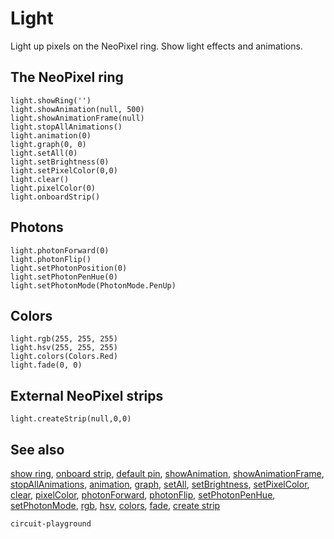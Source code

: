 # Light

Light up pixels on the NeoPixel ring. Show light effects and animations.

## The NeoPixel ring

```cards
light.showRing('')
light.showAnimation(null, 500)
light.showAnimationFrame(null)
light.stopAllAnimations()
light.animation(0)
light.graph(0, 0)
light.setAll(0)
light.setBrightness(0)
light.setPixelColor(0,0)
light.clear()
light.pixelColor(0)
light.onboardStrip()
```

## Photons

```cards
light.photonForward(0)
light.photonFlip()
light.setPhotonPosition(0)
light.setPhotonPenHue(0)
light.setPhotonMode(PhotonMode.PenUp)
```

## Colors

```cards
light.rgb(255, 255, 255)
light.hsv(255, 255, 255)
light.colors(Colors.Red)
light.fade(0, 0)
```

## External NeoPixel strips

```cards
light.createStrip(null,0,0)
```

## See also

[show ring](/reference/light/show-ring), [onboard strip](/reference/light/onboard-strip),
[default pin](/reference/light/default-pin),
[showAnimation](/reference/light/show-animation), [showAnimationFrame](/reference/light/show-animation-frame),
[stopAllAnimations](/reference/light/stop-all-animations), [animation](/reference/light/animation),
[graph](/reference/light/graph), [setAll](/reference/light/set-all),
[setBrightness](/reference/light/set-brightness),
[setPixelColor](/reference/light/set-pixel-color), [clear](/reference/light/clear),
[pixelColor](/reference/light/pixel-color),
[photonForward](/reference/light/photon-forward),
[photonFlip](/reference/light/photon-flip),
[setPhotonPenHue](/reference/light/set-photon-pen-hue),
[setPhotonMode](/reference/light/set-photon-mode), [rgb](/reference/light/rgb),
[hsv](/reference/light/hsv), [colors](/reference/light/colors),
[fade](/reference/light/fade), [create strip](/reference/light/create-strip)

```package
circuit-playground
```
